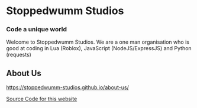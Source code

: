 # Stoppedwumm Studios


### Code a unique world
Welcome to Stoppedwumm Studios. We are a one man organisation who is good at coding in Lua (Roblox), JavaScript (NodeJS/ExpressJS) and Python (requests)

## About Us
<https://stoppedwumm-studios.github.io/about-us/>

[Source Code for this website](https://github.com/Stoppedwumm-Studios/stoppedwumm-studios.github.io)
